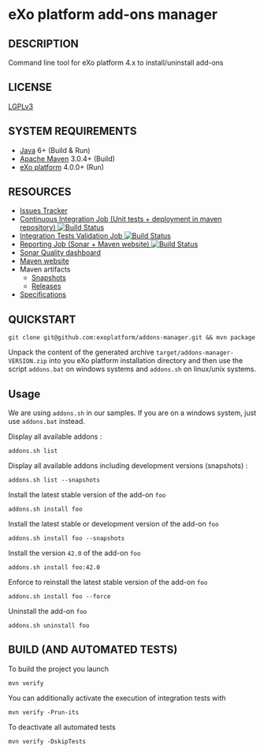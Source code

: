 eXo platform add-ons manager
==============

## DESCRIPTION

Command line tool for eXo platform 4.x to install/uninstall add-ons

## LICENSE

[LGPLv3](http://www.gnu.org/licenses/lgpl.html)

## SYSTEM REQUIREMENTS

- [Java](http://www.oracle.com/technetwork/java/javase/downloads/) 6+ (Build & Run)
- [Apache Maven](http://maven.apache.org) 3.0.4+ (Build)
- [eXo platform](http://www.exoplatform.org/) 4.0.0+ (Run)

## RESOURCES

- [Issues Tracker](https://jira.exoplatform.org/browse/AM/)
- [Continuous Integration Job (Unit tests + deployment in maven repository) ![Build Status](https://ci.exoplatform.org/buildStatus/icon?job=addons-manager-master-ci)](https://ci.exoplatform.org/job/addons-manager-master-ci/)
- [Integration Tests Validation Job ![Build Status](https://ci.exoplatform.org/buildStatus/icon?job=addons-manager-master-ci)](https://ci.exoplatform.org/job/addons-manager-master-ci/)
- [Reporting Job (Sonar + Maven website) ![Build Status](https://ci.exoplatform.org/buildStatus/icon?job=addons-manager-master-reporting)](https://ci.exoplatform.org/job/addons-manager-master-reporting/)
- [Sonar Quality dashboard](https://sonar.exoplatform.org/dashboard/index/org.exoplatform.platform:addons-manager)
- [Maven website](https://projects.exoplatform.org/addons-manager/)
- Maven artifacts
  - [Snapshots](https://repository.exoplatform.org/content/repositories/exo-snapshots/org/exoplatform/platform/addons-manager/)
  - [Releases](https://repository.exoplatform.org/content/repositories/exo-releases/org/exoplatform/platform/addons-manager/)
- [Specifications](http://community.exoplatform.com/portal/intranet/wiki/group/spaces/platform_41/Add-ons_Manager)

## QUICKSTART

    git clone git@github.com:exoplatform/addons-manager.git && mvn package

Unpack the content of the generated archive ```target/addons-manager-VERSION.zip``` into you eXo platform installation directory
and then use the script ```addons.bat``` on windows systems and ```addons.sh``` on linux/unix systems.

## Usage

We are using ```addons.sh``` in our samples. If you are on a windows system, just use ```addons.bat``` instead.

Display all available addons :

    addons.sh list

Display all available addons including development versions (snapshots) :

    addons.sh list --snapshots

Install the latest stable version of the add-on ```foo```

    addons.sh install foo

Install the latest stable or development version of the add-on ```foo```

    addons.sh install foo --snapshots

Install the version ```42.0``` of the add-on ```foo```

    addons.sh install foo:42.0

Enforce to reinstall the latest stable version of the add-on ```foo```

    addons.sh install foo --force

Uninstall the add-on ```foo```

    addons.sh uninstall foo

## BUILD (AND AUTOMATED TESTS)

To build the project you launch

    mvn verify

You can additionally activate the execution of integration tests with

    mvn verify -Prun-its

To deactivate all automated tests

    mvn verify -DskipTests
